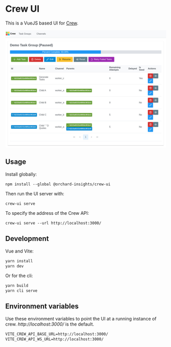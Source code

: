 # Crew UI

This is a VueJS based UI for [Crew](https://github.com/orchard-insights/crew).

![Crew UI Screenshot](./docs/screenshot.jpg)

## Usage

Install globally:

```
npm install --global @orchard-insights/crew-ui
```

Then run the UI server with:

```
crew-ui serve
```

To specify the address of the Crew API:

```
crew-ui serve --url http://localhost:3000/
```

## Development

Vue and Vite:

```
yarn install
yarn dev
```

Or for the cli:

```
yarn build
yarn cli serve
```

## Environment variables

Use these environment variables to point the UI at a running instance of crew.  *http://localhost:3000/* is the default.

```
VITE_CREW_API_BASE_URL=http://localhost:3000/
VITE_CREW_API_WS_URL=http://localhost:3000/
```